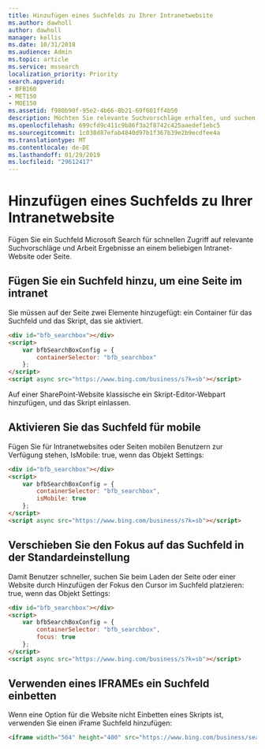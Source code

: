 ```yaml
---
title: Hinzufügen eines Suchfelds zu Ihrer Intranetwebsite
ms.author: dawholl
author: dawholl
manager: kellis
ms.date: 10/31/2018
ms.audience: Admin
ms.topic: article
ms.service: mssearch
localization_priority: Priority
search.appverid:
- BFB160
- MET150
- MOE150
ms.assetid: f980b90f-95e2-4b66-8b21-69f601ff4b50
description: Möchten Sie relevante Suchvorschläge erhalten, und suchen Sie Arbeit Ergebnisse schneller, indem Sie ein Suchfeld Microsoft Search zu einer Intranet-Website oder Seite hinzufügen.
ms.openlocfilehash: 699cfd9c411c9b86f3a2f8742c425aaedef1ebc5
ms.sourcegitcommit: 1c038d87efab4840d97b1f367b39e2b9ecdfee4a
ms.translationtype: MT
ms.contentlocale: de-DE
ms.lasthandoff: 01/29/2019
ms.locfileid: "29612417"
---
```

# <a name="add-a-search-box-to-your-intranet-site"></a>Hinzufügen eines Suchfelds zu Ihrer Intranetwebsite

Fügen Sie ein Suchfeld Microsoft Search für schnellen Zugriff auf relevante Suchvorschläge und Arbeit Ergebnisse an einem beliebigen Intranet-Website oder Seite.
  
## <a name="add-a-search-box-to-an-intranet-page"></a>Fügen Sie ein Suchfeld hinzu, um eine Seite im intranet

Sie müssen auf der Seite zwei Elemente hinzugefügt: ein Container für das Suchfeld und das Skript, das sie aktiviert.
  
```html
<div id="bfb_searchbox"></div>
<script>
    var bfbSearchBoxConfig = {
        containerSelector: "bfb_searchbox"
    };
</script>
<script async src="https://www.bing.com/business/s?k=sb"></script>
```

Auf einer SharePoint-Website klassische ein Skript-Editor-Webpart hinzufügen, und das Skript einlassen.
  
## <a name="enable-the-search-box-for-mobile"></a>Aktivieren Sie das Suchfeld für mobile

Fügen Sie für Intranetwebsites oder Seiten mobilen Benutzern zur Verfügung stehen, IsMobile: true, wenn das Objekt Settings:
  
```html
<div id="bfb_searchbox"></div>
<script>
    var bfbSearchBoxConfig = {
        containerSelector: "bfb_searchbox", 
        isMobile: true
    };
</script>
<script async src="https://www.bing.com/business/s?k=sb"></script>
```

## <a name="put-focus-on-the-search-box-by-default"></a>Verschieben Sie den Fokus auf das Suchfeld in der Standardeinstellung

Damit Benutzer schneller, suchen Sie beim Laden der Seite oder einer Website durch Hinzufügen der Fokus den Cursor im Suchfeld platzieren: true, wenn das Objekt Settings:
  
```html
<div id="bfb_searchbox"></div>
<script>
    var bfbSearchBoxConfig = {
        containerSelector: "bfb_searchbox",
        focus: true
    };
</script>
<script async src="https://www.bing.com/business/s?k=sb"></script>
```

## <a name="use-an-iframe-to-embed-a-search-box"></a>Verwenden eines IFRAMEs ein Suchfeld einbetten

Wenn eine Option für die Website nicht Einbetten eines Skripts ist, verwenden Sie einen iFrame Suchfeld hinzufügen:
  
```html
<iframe width="564" height="400" src="https://www.bing.com/business/searchbox"></iframe>
```
